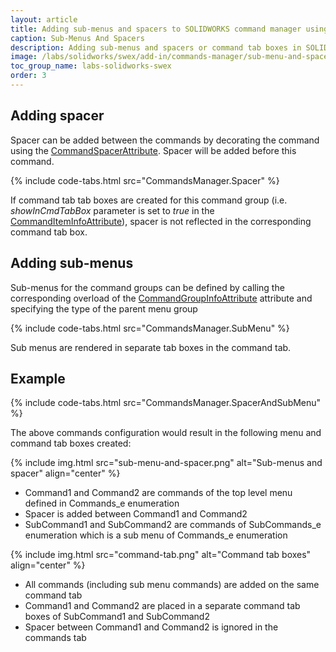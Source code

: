 ```yaml
---
layout: article
title: Adding sub-menus and spacers to SOLIDWORKS command manager using SwEx.AddIn
caption: Sub-Menus And Spacers
description: Adding sub-menus and spacers or command tab boxes in SOLIDWORKS command manager using SwEx.AddIn framework
image: /labs/solidworks/swex/add-in/commands-manager/sub-menu-and-spacers/sub-menu-and-spacer.png
toc_group_name: labs-solidworks-swex
order: 3
---
```

## Adding spacer

Spacer can be added between the commands by decorating the command using the [CommandSpacerAttribute](https://docs.codestack.net/swex/add-in/html/T_CodeStack_SwEx_AddIn_Attributes_CommandSpacerAttribute.htm). Spacer will be added before this command.

{% include code-tabs.html src="CommandsManager.Spacer" %}

If command tab tab boxes are created for this command group (i.e. *showInCmdTabBox* parameter is set to *true* in the [CommandItemInfoAttribute](https://docs.codestack.net/swex/add-in/html/M_CodeStack_SwEx_AddIn_Attributes_CommandItemInfoAttribute__ctor_2.htm)), spacer is not reflected in the corresponding command tab box.

## Adding sub-menus

Sub-menus for the command groups can be defined by calling the corresponding overload of the [CommandGroupInfoAttribute](https://docs.codestack.net/swex/add-in/html/M_CodeStack_SwEx_AddIn_Attributes_CommandGroupInfoAttribute__ctor_2.htm) attribute and specifying the type of the parent menu group

{% include code-tabs.html src="CommandsManager.SubMenu" %}

Sub menus are rendered in separate tab boxes in the command tab.

## Example

{% include code-tabs.html src="CommandsManager.SpacerAndSubMenu" %}

The above commands configuration would result in the following menu and command tab boxes created:

{% include img.html src="sub-menu-and-spacer.png" alt="Sub-menus and spacer" align="center" %}

* Command1 and Command2 are commands of the top level menu defined in Commands_e enumeration
* Spacer is added between Command1 and Command2
* SubCommand1 and SubCommand2 are commands of SubCommands_e enumeration which is a sub menu of Commands_e enumeration

{% include img.html src="command-tab.png" alt="Command tab boxes" align="center" %}

* All commands (including sub menu commands) are added on the same command tab
* Command1 and Command2 are placed in a separate command tab boxes of SubCommand1 and SubCommand2
* Spacer between Command1 and Command2 is ignored in the commands tab

